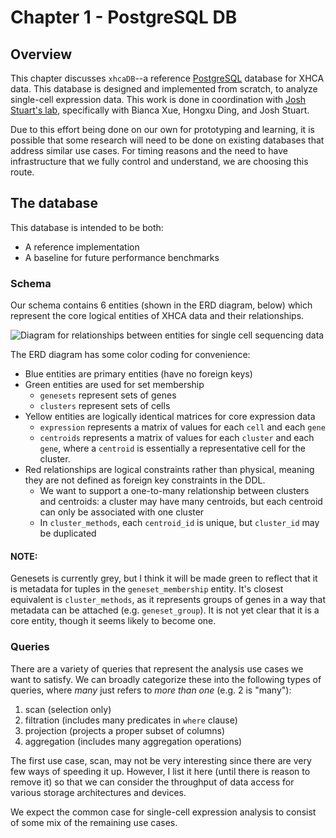 # Chapter 1 - PostgreSQL DB

## Overview

This chapter discusses `xhcaDB`--a reference [PostgreSQL][webref-postgres] database for XHCA data.
This database is designed and implemented from scratch, to analyze single-cell expression data.
This work is done in coordination with [Josh Stuart's lab][labref-jstuart], specifically with
Bianca Xue, Hongxu Ding, and Josh Stuart.

Due to this effort being done on our own for prototyping and learning, it is possible that some
research will need to be done on existing databases that address similar use cases. For timing
reasons and the need to have infrastructure that we fully control and understand, we are choosing
this route.


## The database

This database is intended to be both:
* A reference implementation
* A baseline for future performance benchmarks


### Schema

Our schema contains 6 entities (shown in the ERD diagram, below) which represent the core logical
entities of XHCA data and their relationships.

![Diagram for relationships between entities for single cell sequencing
data](assets/Single-Cell-ERD.png)

The ERD diagram has some color coding for convenience:
* Blue entities are primary entities (have no foreign keys)
* Green entities are used for set membership
  * `genesets` represent sets of genes
  * `clusters` represent sets of cells
* Yellow entities are logically identical matrices for core expression data
  * `expression` represents a matrix of values for each `cell` and each `gene`
  * `centroids` represents a matrix of values for each `cluster` and each `gene`, where a
    `centroid` is essentially a representative cell for the cluster.
* Red relationships are logical constraints rather than physical, meaning they are not defined as
  foreign key constraints in the DDL.
  * We want to support a one-to-many relationship between clusters and centroids: a cluster may
    have many centroids, but each centroid can only be associated with one cluster
  * In `cluster_methods`, each `centroid_id` is unique, but `cluster_id` may be duplicated


#### NOTE:

Genesets is currently grey, but I think it will be made green to reflect that it is metadata for
tuples in the `geneset_membership` entity. It's closest equivalent is `cluster_methods`, as it
represents groups of genes in a way that metadata can be attached (e.g.  `geneset_group`). It is
not yet clear that it is a core entity, though it seems likely to become one.


### Queries

There are a variety of queries that represent the analysis use cases we want to satisfy. We can
broadly categorize these into the following types of queries, where *many* just refers to *more
than one* (e.g. 2 is "many"):

1. scan (selection only)
2. filtration (includes many predicates in `where` clause)
3. projection (projects a proper subset of columns)
4. aggregation (includes many aggregation operations)

The first use case, scan, may not be very interesting since there are very few ways of
speeding it up. However, I list it here (until there is reason to remove it) so that we can
consider the throughput of data access for various storage architectures and devices.

We expect the common case for single-cell expression analysis to consist of some mix of the
remaining use cases.

<!-- Note: this likely can be moved to a blog or research-oriented writing of some sort -->
<!--
We expect the common case for single-cell expression analysis to be made up of the remaining use
cases, and we have particular techniques in mind that we believe will provide performance gains in
storage systems: adaptive physical design management, dynamic pushdowns, and speculative
materialization.
-->



<!-- resources -->
[webref-postgres]: https://www.postgresql.org/

[labref-jstuart]:  https://sysbiowiki.soe.ucsc.edu/
